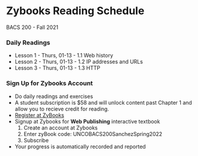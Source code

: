 # Zybooks Reading Schedule

BACS 200 - Fall 2021

### Daily Readings 

* Lesson  1 - Thurs, 01-13 - 1.1 Web history
* Lesson  2 - Thurs, 01-13 - 1.2 IP addresses and URLs
* Lesson  3 - Thurs, 01-13 - 1.3 HTTP


### Sign Up for Zybooks Account

* Do daily readings and exercises
* A student subscription is $58 and will unlock content past Chapter 1 and allow you to recieve credit for reading.
* [Register at ZyBooks](http://learn.zybooks.com)
* Signup at Zybooks for **Web Publishing** interactive textbook
    1. Create an account at Zybooks
    2. Enter zyBook code: UNCOBACS200SanchezSpring2022
    3. Subscribe
* Your progress is automatically recorded and reported 
